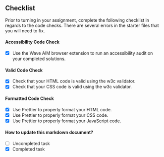 ## Checklist

Prior to turning in your assignment, complete the following checklist in regards to the code checks. There are several errors in the starter files that you will need to fix.

#### Accessibility Code Check

- [x] Use the Wave AIM browser extension to run an accessibility audit on your completed solutions.

#### Valid Code Check

- [x] Check that your HTML code is valid using the w3c validator.
- [x] Check that your CSS code is valid using the w3c validator.

#### Formatted Code Check

- [x] Use Prettier to properly format your HTML code.
- [x] Use Prettier to properly format your CSS code.
- [x] Use Prettier to properly format your JavaScript code.

#### How to update this markdown document?

- [ ] Uncompleted task
- [x] Completed task
